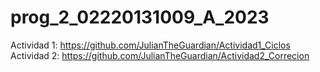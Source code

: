 # prog_2_02220131009_A_2023

Actividad 1: https://github.com/JulianTheGuardian/Actividad1_Ciclos
Actividad 2: https://github.com/JulianTheGuardian/Actividad2_Correcion

